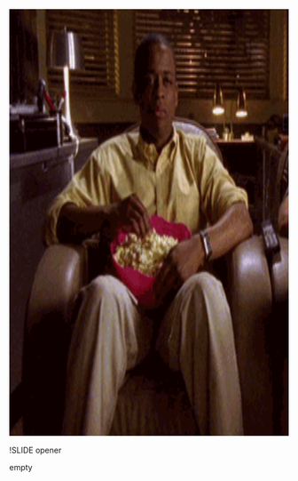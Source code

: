 <!SLIDE full-page-image>

<img src="popcorn_yes.gif" alt="Take a breath, relax and enjoy" height="768px" />

!SLIDE opener

empty
